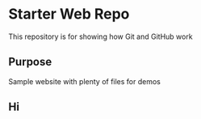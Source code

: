 # Starter Web Repo

This repository is for showing how Git and GitHub work

## Purpose

Sample website with plenty of files for demos

## Hi
